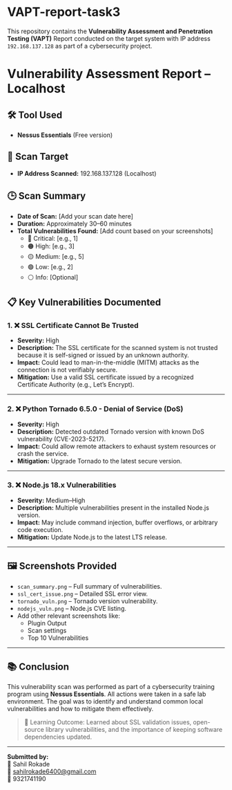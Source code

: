 # VAPT-report-task3

This repository contains the **Vulnerability Assessment and Penetration Testing (VAPT)** Report conducted on the target system with IP address `192.168.137.128` as part of a cybersecurity project.

# Vulnerability Assessment Report – Localhost

## 🛠️ Tool Used
- **Nessus Essentials** (Free version)

## 🎯 Scan Target
- **IP Address Scanned:** 192.168.137.128 (Localhost)

## 🕒 Scan Summary
- **Date of Scan:** [Add your scan date here]
- **Duration:** Approximately 30–60 minutes
- **Total Vulnerabilities Found:** [Add count based on your screenshots]
  - 🔴 Critical: [e.g., 1]
  - 🟠 High: [e.g., 3]
  - 🟡 Medium: [e.g., 5]
  - 🟢 Low: [e.g., 2]
  - ⚪ Info: [Optional]

## 📋 Key Vulnerabilities Documented

### 1. ❌ **SSL Certificate Cannot Be Trusted**
- **Severity:** High
- **Description:** The SSL certificate for the scanned system is not trusted because it is self-signed or issued by an unknown authority.
- **Impact:** Could lead to man-in-the-middle (MITM) attacks as the connection is not verifiably secure.
- **Mitigation:** Use a valid SSL certificate issued by a recognized Certificate Authority (e.g., Let’s Encrypt).

---

### 2. ❌ **Python Tornado 6.5.0 - Denial of Service (DoS)**
- **Severity:** High
- **Description:** Detected outdated Tornado version with known DoS vulnerability (CVE-2023-5217).
- **Impact:** Could allow remote attackers to exhaust system resources or crash the service.
- **Mitigation:** Upgrade Tornado to the latest secure version.

---

### 3. ❌ **Node.js 18.x Vulnerabilities**
- **Severity:** Medium–High
- **Description:** Multiple vulnerabilities present in the installed Node.js version.
- **Impact:** May include command injection, buffer overflows, or arbitrary code execution.
- **Mitigation:** Update Node.js to the latest LTS release.

---

## 🖼️ Screenshots Provided
- `scan_summary.png` – Full summary of vulnerabilities.
- `ssl_cert_issue.png` – Detailed SSL error view.
- `tornado_vuln.png` – Tornado version vulnerability.
- `nodejs_vuln.png` – Node.js CVE listing.
- Add other relevant screenshots like:
  - Plugin Output
  - Scan settings
  - Top 10 Vulnerabilities

---

## 📚 Conclusion
This vulnerability scan was performed as part of a cybersecurity training program using **Nessus Essentials**. All actions were taken in a safe lab environment. The goal was to identify and understand common local vulnerabilities and how to mitigate them effectively.

> 🧠 Learning Outcome: Learned about SSL validation issues, open-source library vulnerabilities, and the importance of keeping software dependencies updated.

---

**Submitted by:**  
👤 Sahil Rokade  
📧 sahilrokade6400@gmail.com  
📱 9321741190
